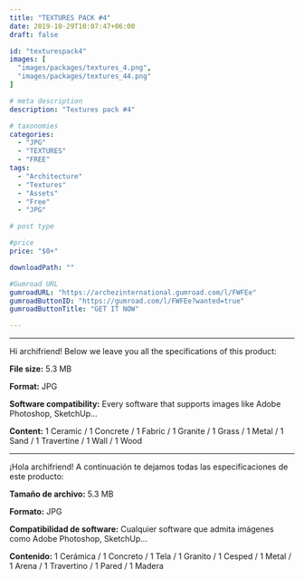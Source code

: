 ```yaml
---
title: "TEXTURES PACK #4"
date: 2019-10-29T10:07:47+06:00
draft: false

id: "texturespack4"
images: [
  "images/packages/textures_4.png",
  "images/packages/textures_44.png"
]

# meta description
description: "Textures pack #4"

# taxonomies
categories:
  - "JPG"
  - "TEXTURES"
  - "FREE"
tags:
  - "Architecture"
  - "Textures"
  - "Assets"
  - "Free"
  - "JPG"

# post type

#price
price: "$0+"

downloadPath: ""

#Gumroad URL
gumroadURL: "https://archezinternational.gumroad.com/l/FWFEe"
gumroadButtonID: "https://gumroad.com/l/FWFEe?wanted=true"
gumroadButtonTitle: "GET IT NOW"

---
```


___

Hi archifriend! Below we leave you all the specifications of this product:

**File size:** 5.3 MB

**Format:** JPG

**Software compatibility:** Every software that supports images like Adobe Photoshop, SketchUp...

**Content:** 1 Ceramic / 1 Concrete / 1 Fabric / 1 Granite / 1 Grass / 1 Metal / 1 Sand / 1 Travertine / 1 Wall / 1 Wood

_____

¡Hola archifriend! A continuación te dejamos todas las especificaciones de este producto:

**Tamaño de archivo:** 5.3 MB

**Formato:** JPG

**Compatibilidad de software:** Cualquier software que admita imágenes como Adobe Photoshop, SketchUp...

**Contenido:** 1 Cerámica / 1 Concreto / 1 Tela / 1 Granito / 1 Cesped / 1 Metal / 1 Arena / 1 Travertino / 1 Pared / 1 Madera